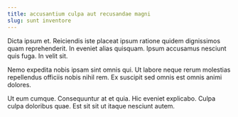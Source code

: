 ```yaml
---
title: accusantium culpa aut recusandae magni
slug: sunt inventore
---
```


Dicta ipsum et. Reiciendis iste placeat ipsum ratione quidem dignissimos quam reprehenderit. In eveniet alias quisquam. Ipsum accusamus nesciunt quis fuga. In velit sit.

Nemo expedita nobis ipsam sint omnis qui. Ut labore neque rerum molestias repellendus officiis nobis nihil rem. Ex suscipit sed omnis est omnis animi dolores.

Ut eum cumque. Consequuntur at et quia. Hic eveniet explicabo. Culpa culpa doloribus quae. Est sit sit ut itaque nesciunt autem.
